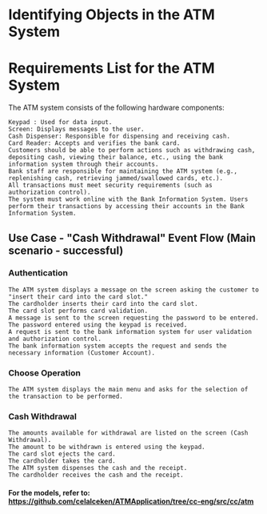# Identifying Objects in the ATM System

# Requirements List for the ATM System

The ATM system consists of the following hardware components:

    Keypad : Used for data input.
    Screen: Displays messages to the user.
    Cash Dispenser: Responsible for dispensing and receiving cash.
    Card Reader: Accepts and verifies the bank card.
    Customers should be able to perform actions such as withdrawing cash, depositing cash, viewing their balance, etc., using the bank information system through their accounts.
    Bank staff are responsible for maintaining the ATM system (e.g., replenishing cash, retrieving jammed/swallowed cards, etc.).
    All transactions must meet security requirements (such as authorization control).
    The system must work online with the Bank Information System. Users perform their transactions by accessing their accounts in the Bank Information System.

## Use Case - "Cash Withdrawal" Event Flow (Main scenario - successful)

### Authentication  
    The ATM system displays a message on the screen asking the customer to "insert their card into the card slot."
    The cardholder inserts their card into the card slot.
    The card slot performs card validation.
    A message is sent to the screen requesting the password to be entered.
    The password entered using the keypad is received.
    A request is sent to the bank information system for user validation and authorization control.
    The bank information system accepts the request and sends the necessary information (Customer Account).
### Choose Operation
    The ATM system displays the main menu and asks for the selection of the transaction to be performed.
### Cash Withdrawal
    The amounts available for withdrawal are listed on the screen (Cash Withdrawal).
    The amount to be withdrawn is entered using the keypad.
    The card slot ejects the card.
    The cardholder takes the card.
    The ATM system dispenses the cash and the receipt.
    The cardholder receives the cash and the receipt.

#### For the models, refer to: https://github.com/celalceken/ATMApplication/tree/cc-eng/src/cc/atm
